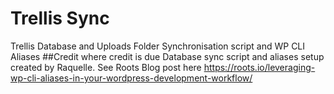 # Trellis Sync
Trellis Database and Uploads Folder Synchronisation script and WP CLI Aliases
##Credit where credit is due
Database sync script and aliases setup created by Raquelle. See Roots Blog post here https://roots.io/leveraging-wp-cli-aliases-in-your-wordpress-development-workflow/
